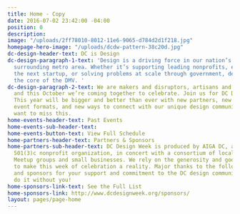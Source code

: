 ```yaml
---
title: Home - Copy
date: 2016-07-02 23:42:00 -04:00
position: 0
description: 
image: "/uploads/2ff78010-8012-11e6-9065-d784d2d1f218.jpg"
homepage-hero-image: "/uploads/dcdw-pattern-38c20d.jpg"
dc-design-header-text: DC is Design
dc-design-paragraph-1-text: 'Design is a driving force in our nation’s capital and
  surrounding metro area. Whether it’s supporting leading nonprofits, engineering
  the next startup, or solving problems at scale through government, design is at
  the core of the DMV. '
dc-design-paragraph-2-text: We are makers and disruptors, artisans and tech geeks,
  and this October we’re coming together to celebrate. Join us for DC Design Week.
  This year will be bigger and better than ever with new partners, new venues, new
  event formats, and new ways to connect with our unique design community. You won’t
  want to miss this.
home-events-header-text: Past Events
home-events-sub-header-text: 
home-events-button-text: View Full Schedule
home-partners-header-text: Partners & Sponsors
home-partners-sub-header-text: DC Design Week is produced by AIGA DC, a volunteer-run,
  501(3)c nonprofit organization, in concert with a consortium of local associations,
  Meetup groups and small businesses. We rely on the generosity and goodness of others
  to make this week of celebration a reality. Major thanks to the following partners
  and sponsors for your support and commitment to the DC design community. We couldn't
  do it without you!
home-sponsors-link-text: See the Full List
home-sponsors-link: http://www.dcdesignweek.org/sponsors/
layout: pages/page-home
---
```


